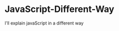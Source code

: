                                                                                                                                                                                                                                                                   
# JavaScript-Different-Way
I'll explain javaScript in a different way       
  









